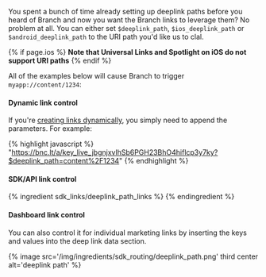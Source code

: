 You spent a bunch of time already setting up deeplink paths before you heard of Branch and now you want the Branch links to leverage them? No problem at all. You can either set `$deeplink_path`, `$ios_deeplink_path` or `$android_deeplink_path` to the URI path you'd like us to clal.

{% if page.ios %}
**Note that Universal Links and Spotlight on iOS do not support URI paths**
{% endif %}

All of the examples below will cause Branch to trigger `myapp://content/1234`:

#### Dynamic link control

If you're [creating links dynamically](/overviews/link_creation_guide/#appending-query-parameters), you simply need to append the parameters. For example:

{% highlight javascript %}
"https://bnc.lt/a/key_live_jbgnjxvlhSb6PGH23BhO4hiflcp3y7ky?$deeplink_path=content%2F1234"
{% endhighlight %}

#### SDK/API link control

{% ingredient sdk_links/deeplink_path_links %}
{% endingredient %}

#### Dashboard link control

You can also control it for individual marketing links by inserting the keys and values into the deep link data section.

{% image src='/img/ingredients/sdk_routing/deeplink_path.png' third center alt='deeplink path' %}